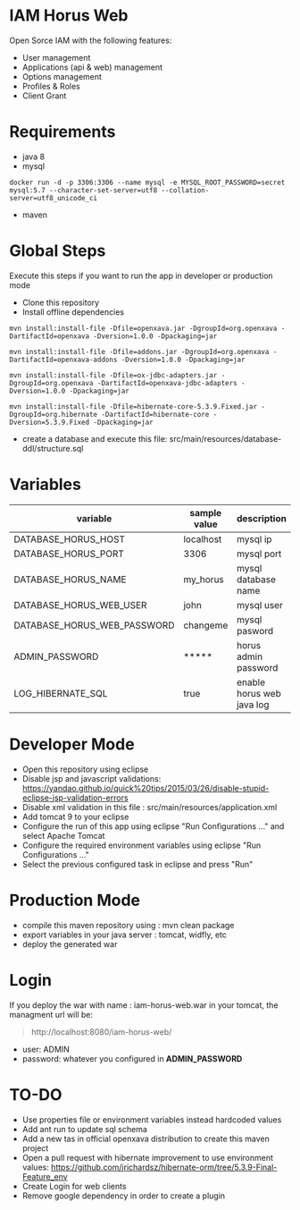 # IAM Horus Web

Open Sorce IAM with the following features:

- User management
- Applications (api & web) management
- Options management
- Profiles & Roles
- Client Grant

# Requirements

- java 8
- mysql

```
docker run -d -p 3306:3306 --name mysql -e MYSQL_ROOT_PASSWORD=secret mysql:5.7 --character-set-server=utf8 --collation-server=utf8_unicode_ci
```
- maven

# Global Steps

Execute this steps if you want to run the app in developer or production mode

- Clone this repository
- Install offline dependencies

```
mvn install:install-file -Dfile=openxava.jar -DgroupId=org.openxava -DartifactId=openxava -Dversion=1.0.0 -Dpackaging=jar

mvn install:install-file -Dfile=addons.jar -DgroupId=org.openxava -DartifactId=openxava-addons -Dversion=1.0.0 -Dpackaging=jar

mvn install:install-file -Dfile=ox-jdbc-adapters.jar -DgroupId=org.openxava -DartifactId=openxava-jdbc-adapters -Dversion=1.0.0 -Dpackaging=jar

mvn install:install-file -Dfile=hibernate-core-5.3.9.Fixed.jar -DgroupId=org.hibernate -DartifactId=hibernate-core -Dversion=5.3.9.Fixed -Dpackaging=jar
```
- create a database and execute this file: src/main/resources/database-ddl/structure.sql

# Variables

| variable | sample value | description |
|----------|--------------|-------------|
|DATABASE_HORUS_HOST| localhost|mysql ip |
|DATABASE_HORUS_PORT| 3306|mysql port |
|DATABASE_HORUS_NAME| my_horus|mysql database name |
|DATABASE_HORUS_WEB_USER| john|mysql user |
|DATABASE_HORUS_WEB_PASSWORD| changeme|mysql pasword |
|ADMIN_PASSWORD| ***** | horus admin password |
|LOG_HIBERNATE_SQL| true| enable horus web java log |

# Developer Mode

- Open this repository using eclipse
- Disable jsp and javascript validations: https://yandao.github.io/quick%20tips/2015/03/26/disable-stupid-eclipse-jsp-validation-errors
- Disable xml validation in this file : src/main/resources/application.xml
- Add tomcat 9 to your eclipse
- Configure the run of this app using eclipse "Run Configurations ..." and select Apache Tomcat
- Configure the required environment variables using eclipse "Run Configurations ..."
- Select the previous configured task in eclipse and press "Run"


# Production Mode

- compile this maven repository using : mvn clean package
- export variables in your java server : tomcat, widfly, etc
- deploy the generated war

# Login

If you deploy the war with name : iam-horus-web.war in your tomcat, the managment url will be:

> http://localhost:8080/iam-horus-web/

- user: ADMIN
- password: whatever you configured in **ADMIN_PASSWORD**

# TO-DO

- Use properties file or environment variables instead hardcoded values
- Add ant run to update sql schema
- Add a new tas in official openxava distribution to create this maven project
- Open a pull request with hibernate improvement to use environment values: https://github.com/jrichardsz/hibernate-orm/tree/5.3.9-Final-Feature_env
- Create Login for web clients
- Remove google dependency in order to create a plugin
